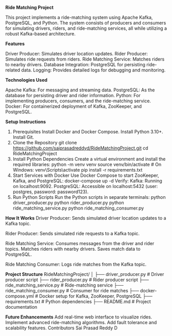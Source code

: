 **Ride Matching Project**

This project implements a ride-matching system using Apache Kafka, PostgreSQL, and Python. The system consists of producers and consumers for simulating drivers, riders,
and ride-matching services, all while utilizing a robust Kafka-based architecture.

**Features**

Driver Producer: Simulates driver location updates.
Rider Producer: Simulates ride requests from riders.
Ride Matching Service: Matches riders to nearby drivers.
Database Integration: PostgreSQL for persisting ride-related data.
Logging: Provides detailed logs for debugging and monitoring.

**Technologies Used**

Apache Kafka: For messaging and streaming data.
PostgreSQL: As the database for persisting driver and rider information.
Python: For implementing producers, consumers, and the ride-matching service.
Docker: For containerized deployment of Kafka, ZooKeeper, and PostgreSQL.

**Setup Instructions**

1. Prerequisites
Install Docker and Docker Compose.
Install Python 3.10+.
Install Git.
2. Clone the Repository
git clone https://github.com/saiprasadreddyd/RideMatchingProject.git
cd RideMatchingProject
3. Install Python Dependencies
Create a virtual environment and install the required libraries:
python -m venv venv
source venv/bin/activate    # On Windows: venv\Scripts\activate
pip install -r requirements.txt
4. Start Services with Docker
Use Docker Compose to start ZooKeeper, Kafka, and PostgreSQL:
docker-compose up -d
Verify:
Kafka: Running on localhost:9092.
PostgreSQL: Accessible on localhost:5432 (user: postgres, password: password123).
5. Run Python Scripts
Run the Python scripts in separate terminals:
python driver_producer.py
python rider_producer.py
python ride_matching_service.py
python ride_matching_consumer.py

**How It Works**
Driver Producer:
Sends simulated driver location updates to a Kafka topic.

Rider Producer:
Sends simulated ride requests to a Kafka topic.

Ride Matching Service:
Consumes messages from the driver and rider topics.
Matches riders with nearby drivers.
Saves match data to PostgreSQL.

Ride Matching Consumer:
Logs ride matches from the Kafka topic.

**Project Structure**
RideMatchingProject/
│
├── driver_producer.py         # Driver producer script
├── rider_producer.py          # Rider producer script
├── ride_matching_service.py   # Ride-matching service
├── ride_matching_consumer.py  # Consumer for ride matches
├── docker-compose.yml         # Docker setup for Kafka, ZooKeeper, PostgreSQL
├── requirements.txt           # Python dependencies
├── README.md                  # Project documentation

**Future Enhancements**
Add real-time web interface to visualize rides.
Implement advanced ride-matching algorithms.
Add fault tolerance and scalability features.
Contributors
Sai Prasad Reddy D
